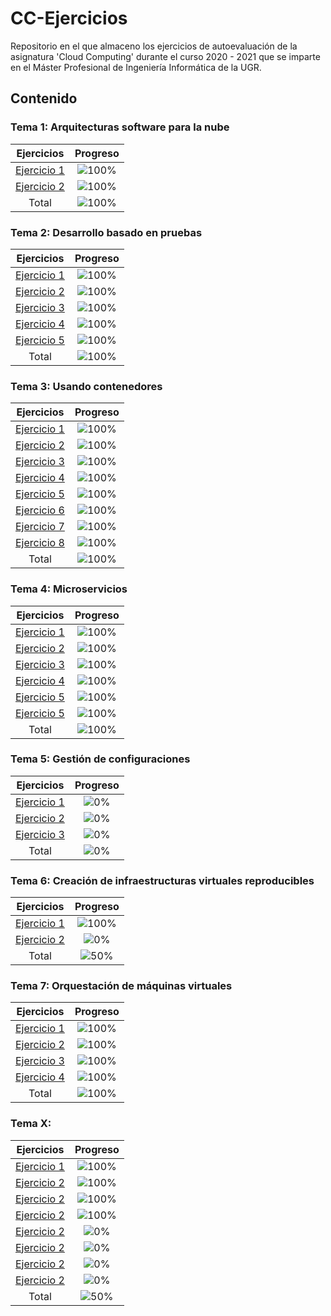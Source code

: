 # CC-Ejercicios

Repositorio en el que almaceno los ejercicios de autoevaluación de la asignatura 'Cloud Computing' durante el curso 2020 - 2021 que se imparte en el Máster Profesional de Ingeniería Informática de la UGR.

## Contenido

### Tema 1: Arquitecturas software para la nube 

| Ejercicios    | Progreso |
|:-------------:|:--------:|
|[Ejercicio 1](https://github.com/pepitoenpeligro/CC-Ejercicios/blob/master/01.md#ejercicio-1)|![100%](https://progress-bar.dev/100)|
|[Ejercicio 2](https://github.com/pepitoenpeligro/CC-Ejercicios/blob/master/01.md#ejercicio-2)|![100%](https://progress-bar.dev/100)|
| Total |![100%](https://progress-bar.dev/100)|


### Tema 2: Desarrollo basado en pruebas

| Ejercicios    | Progreso |
|:-------------:|:--------:|
|[Ejercicio 1](https://github.com/pepitoenpeligro/CC-Ejercicios/blob/master/02.md#ejercicio-1)|![100%](https://progress-bar.dev/100)|
|[Ejercicio 2](https://github.com/pepitoenpeligro/CC-Ejercicios/blob/master/02.md#ejercicio-2)|![100%](https://progress-bar.dev/100)|
|[Ejercicio 3](https://github.com/pepitoenpeligro/CC-Ejercicios/blob/master/02.md#ejercicio-3)|![100%](https://progress-bar.dev/100)|
|[Ejercicio 4](https://github.com/pepitoenpeligro/CC-Ejercicios/blob/master/02.md#ejercicio-4)|![100%](https://progress-bar.dev/100)|
|[Ejercicio 5](https://github.com/pepitoenpeligro/CC-Ejercicios/blob/master/02.md#ejercicio-5)|![100%](https://progress-bar.dev/100)|
| Total |![100%](https://progress-bar.dev/100)|


### Tema 3: Usando contenedores

| Ejercicios    | Progreso |
|:-------------:|:--------:|
|[Ejercicio 1](https://github.com/pepitoenpeligro/CC-Ejercicios/blob/master/03.md#ejercicio-1)|![100%](https://progress-bar.dev/100)|
|[Ejercicio 2](https://github.com/pepitoenpeligro/CC-Ejercicios/blob/master/03.md#ejercicio-2)|![100%](https://progress-bar.dev/100)|
|[Ejercicio 3](https://github.com/pepitoenpeligro/CC-Ejercicios/blob/master/03.md#ejercicio-3)|![100%](https://progress-bar.dev/100)|
|[Ejercicio 4](https://github.com/pepitoenpeligro/CC-Ejercicios/blob/master/03.md#ejercicio-4)|![100%](https://progress-bar.dev/100)|
|[Ejercicio 5](https://github.com/pepitoenpeligro/CC-Ejercicios/blob/master/03.md#ejercicio-5)|![100%](https://progress-bar.dev/100)|
|[Ejercicio 6](https://github.com/pepitoenpeligro/CC-Ejercicios/blob/master/03.md#ejercicio-6)|![100%](https://progress-bar.dev/100)|
|[Ejercicio 7](https://github.com/pepitoenpeligro/CC-Ejercicios/blob/master/03.md#ejercicio-7)|![100%](https://progress-bar.dev/100)|
|[Ejercicio 8](https://github.com/pepitoenpeligro/CC-Ejercicios/blob/master/03.md#ejercicio-8)|![100%](https://progress-bar.dev/100)|
| Total |![100%](https://progress-bar.dev/100)|


### Tema 4: Microservicios

| Ejercicios    | Progreso |
|:-------------:|:--------:|
|[Ejercicio 1](https://github.com/pepitoenpeligro/CC-Ejercicios/blob/master/04.md#ejercicio-1)|![100%](https://progress-bar.dev/100)|
|[Ejercicio 2](https://github.com/pepitoenpeligro/CC-Ejercicios/blob/master/04.md#ejercicio-2)|![100%](https://progress-bar.dev/100)|
|[Ejercicio 3](https://github.com/pepitoenpeligro/CC-Ejercicios/blob/master/04.md#ejercicio-3)|![100%](https://progress-bar.dev/100)|
|[Ejercicio 4](https://github.com/pepitoenpeligro/CC-Ejercicios/blob/master/04.md#ejercicio-4)|![100%](https://progress-bar.dev/100)|
|[Ejercicio 5](https://github.com/pepitoenpeligro/CC-Ejercicios/blob/master/04.md#ejercicio-5)|![100%](https://progress-bar.dev/100)|
|[Ejercicio 5](https://github.com/pepitoenpeligro/CC-Ejercicios/blob/master/04.md#ejercicio-6)|![100%](https://progress-bar.dev/100)|
| Total |![100%](https://progress-bar.dev/100)|

### Tema 5: Gestión de configuraciones

| Ejercicios    | Progreso |
|:-------------:|:--------:|
|[Ejercicio 1](https://github.com/pepitoenpeligro/CC-Ejercicios/blob/master/05.md#ejercicio-1)|![0%](https://progress-bar.dev/0)|
|[Ejercicio 2](https://github.com/pepitoenpeligro/CC-Ejercicios/blob/master/05.md#ejercicio-2)|![0%](https://progress-bar.dev/0)|
|[Ejercicio 3](https://github.com/pepitoenpeligro/CC-Ejercicios/blob/master/05.md#ejercicio-3)|![0%](https://progress-bar.dev/0)|
| Total |![0%](https://progress-bar.dev/0)|


### Tema 6: Creación de infraestructuras virtuales reproducibles

| Ejercicios    | Progreso |
|:-------------:|:--------:|
|[Ejercicio 1](https://github.com/pepitoenpeligro/CC-Ejercicios/blob/master/06.md#ejercicio-1)|![100%](https://progress-bar.dev/100)|
|[Ejercicio 2](https://github.com/pepitoenpeligro/CC-Ejercicios/blob/master/07.md#ejercicio-2)|![0%](https://progress-bar.dev/0)|
| Total |![50%](https://progress-bar.dev/50)|


### Tema 7: Orquestación de máquinas virtuales

| Ejercicios    | Progreso |
|:-------------:|:--------:|
|[Ejercicio 1](https://github.com/pepitoenpeligro/CC-Ejercicios/blob/master/07.md#ejercicio-1)|![100%](https://progress-bar.dev/100)|
|[Ejercicio 2](https://github.com/pepitoenpeligro/CC-Ejercicios/blob/master/07.md#ejercicio-2)|![100%](https://progress-bar.dev/100)|
|[Ejercicio 3](https://github.com/pepitoenpeligro/CC-Ejercicios/blob/master/07.md#ejercicio-3)|![100%](https://progress-bar.dev/100)|
|[Ejercicio 4](https://github.com/pepitoenpeligro/CC-Ejercicios/blob/master/07.md#ejercicio-4)|![100%](https://progress-bar.dev/100)|
| Total |![100%](https://progress-bar.dev/100)|



### Tema X: 

| Ejercicios    | Progreso |
|:-------------:|:--------:|
|[Ejercicio 1](https://github.com/pepitoenpeligro/CC-Ejercicios/blob/master/08.md#ejercicio-1)|![100%](https://progress-bar.dev/100)|
|[Ejercicio 2](https://github.com/pepitoenpeligro/CC-Ejercicios/blob/master/08.md#ejercicio-2)|![100%](https://progress-bar.dev/100)|
|[Ejercicio 2](https://github.com/pepitoenpeligro/CC-Ejercicios/blob/master/08.md#ejercicio-3)|![100%](https://progress-bar.dev/100)|
|[Ejercicio 2](https://github.com/pepitoenpeligro/CC-Ejercicios/blob/master/08.md#ejercicio-4)|![100%](https://progress-bar.dev/100)|
|[Ejercicio 2](https://github.com/pepitoenpeligro/CC-Ejercicios/blob/master/08.md#ejercicio-5)|![0%](https://progress-bar.dev/0)|
|[Ejercicio 2](https://github.com/pepitoenpeligro/CC-Ejercicios/blob/master/08.md#ejercicio-6)|![0%](https://progress-bar.dev/0)|
|[Ejercicio 2](https://github.com/pepitoenpeligro/CC-Ejercicios/blob/master/08.md#ejercicio-7)|![0%](https://progress-bar.dev/0)|
|[Ejercicio 2](https://github.com/pepitoenpeligro/CC-Ejercicios/blob/master/08.md#ejercicio-8)|![0%](https://progress-bar.dev/0)|
| Total |![50%](https://progress-bar.dev/50)|